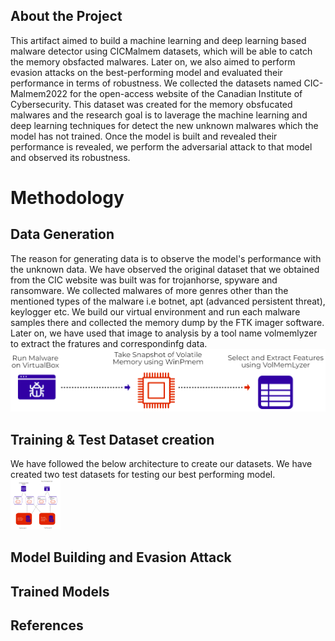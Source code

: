## About the Project
This artifact aimed to build a machine learning and deep learning based malware detector using CICMalmem datasets, which will be able to catch the memory obsfacted malwares. Later on, we also aimed to perform evasion attacks on the best-performing model and evaluated their performance in terms of robustness. We collected the datasets named CIC-Malmem2022 for the open-access website of the Canadian Institute of Cybersecurity. This dataset was created for the memory obsfucated malwares and the research goal is to laverage the machine learning and deep learning techniques for detect the new unknown malwares which the model has not trained. Once the model is built and revealed their performance is revealed, we perform the adversarial attack to that model and observed its robustness.

# Methodology
## Data Generation 
The reason for generating data is to observe the model's performance with the unknown data. We have observed the original dataset that we obtained from the CIC website was built was for trojanhorse, spyware and ransomware. We collected malwares of more genres other than the mentioned types of the malware i.e botnet, apt (advanced persistent threat), keylogger etc. We build our virtual environment and run each malware samples there and collected the memory dump by the FTK imager software. Later on, we have used that image to analysis by a tool name volmemlyzer to extract the fratures and correspondinfg data. 
![Screenshot width="10" height="10"](datasetgeneration.png)

## Training & Test Dataset creation
We have followed the below architecture to create our datasets. We have created two test datasets for testing our best performing model. 
<img src="dataset.png" width="80" height="80">

## Model Building and Evasion Attack

## Trained Models 

## References
